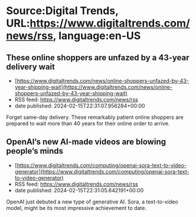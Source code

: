 # Source:Digital Trends, URL:https://www.digitaltrends.com/news/rss, language:en-US

## These online shoppers are unfazed by a 43-year delivery wait
 - [https://www.digitaltrends.com/news/online-shoppers-unfazed-by-43-year-shipping-wait](https://www.digitaltrends.com/news/online-shoppers-unfazed-by-43-year-shipping-wait)
 - RSS feed: https://www.digitaltrends.com/news/rss
 - date published: 2024-02-15T22:31:07.956284+00:00

Forget same-day delivery. These remarkably patient online shoppers are prepared to wait more than 40 years for their online order to arrive.

## OpenAI’s new AI-made videos are blowing people’s minds
 - [https://www.digitaltrends.com/computing/openai-sora-text-to-video-generator](https://www.digitaltrends.com/computing/openai-sora-text-to-video-generator)
 - RSS feed: https://www.digitaltrends.com/news/rss
 - date published: 2024-02-15T22:31:05.642191+00:00

OpenAI just debuted a new type of generative AI. Sora, a text-to-video model, might be its most impressive achievement to date.

